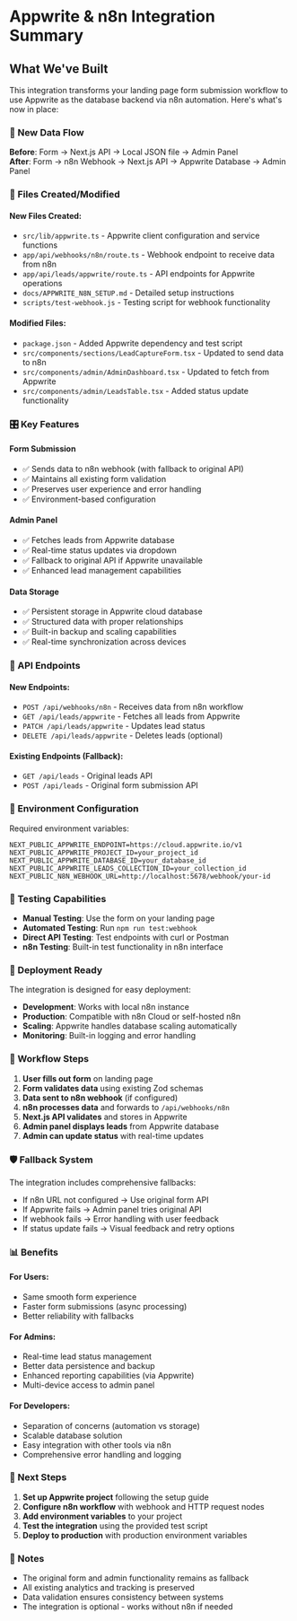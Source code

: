 # Appwrite & n8n Integration Summary

## What We've Built

This integration transforms your landing page form submission workflow to use Appwrite as the database backend via n8n automation. Here's what's now in place:

### 🔄 New Data Flow

**Before**: Form → Next.js API → Local JSON file → Admin Panel  
**After**: Form → n8n Webhook → Next.js API → Appwrite Database → Admin Panel

### 📁 Files Created/Modified

#### New Files Created:
- `src/lib/appwrite.ts` - Appwrite client configuration and service functions
- `app/api/webhooks/n8n/route.ts` - Webhook endpoint to receive data from n8n
- `app/api/leads/appwrite/route.ts` - API endpoints for Appwrite operations
- `docs/APPWRITE_N8N_SETUP.md` - Detailed setup instructions
- `scripts/test-webhook.js` - Testing script for webhook functionality

#### Modified Files:
- `package.json` - Added Appwrite dependency and test script
- `src/components/sections/LeadCaptureForm.tsx` - Updated to send data to n8n
- `src/components/admin/AdminDashboard.tsx` - Updated to fetch from Appwrite
- `src/components/admin/LeadsTable.tsx` - Added status update functionality

### 🎛️ Key Features

#### Form Submission
- ✅ Sends data to n8n webhook (with fallback to original API)
- ✅ Maintains all existing form validation
- ✅ Preserves user experience and error handling
- ✅ Environment-based configuration

#### Admin Panel
- ✅ Fetches leads from Appwrite database
- ✅ Real-time status updates via dropdown
- ✅ Fallback to original API if Appwrite unavailable
- ✅ Enhanced lead management capabilities

#### Data Storage
- ✅ Persistent storage in Appwrite cloud database
- ✅ Structured data with proper relationships
- ✅ Built-in backup and scaling capabilities
- ✅ Real-time synchronization across devices

### 🔧 API Endpoints

#### New Endpoints:
- `POST /api/webhooks/n8n` - Receives data from n8n workflow
- `GET /api/leads/appwrite` - Fetches all leads from Appwrite
- `PATCH /api/leads/appwrite` - Updates lead status
- `DELETE /api/leads/appwrite` - Deletes leads (optional)

#### Existing Endpoints (Fallback):
- `GET /api/leads` - Original leads API
- `POST /api/leads` - Original form submission API

### 🔐 Environment Configuration

Required environment variables:
```env
NEXT_PUBLIC_APPWRITE_ENDPOINT=https://cloud.appwrite.io/v1
NEXT_PUBLIC_APPWRITE_PROJECT_ID=your_project_id
NEXT_PUBLIC_APPWRITE_DATABASE_ID=your_database_id
NEXT_PUBLIC_APPWRITE_LEADS_COLLECTION_ID=your_collection_id
NEXT_PUBLIC_N8N_WEBHOOK_URL=http://localhost:5678/webhook/your-id
```

### 🧪 Testing Capabilities

- **Manual Testing**: Use the form on your landing page
- **Automated Testing**: Run `npm run test:webhook`
- **Direct API Testing**: Test endpoints with curl or Postman
- **n8n Testing**: Built-in test functionality in n8n interface

### 🚀 Deployment Ready

The integration is designed for easy deployment:
- **Development**: Works with local n8n instance
- **Production**: Compatible with n8n Cloud or self-hosted n8n
- **Scaling**: Appwrite handles database scaling automatically
- **Monitoring**: Built-in logging and error handling

### 🔄 Workflow Steps

1. **User fills out form** on landing page
2. **Form validates data** using existing Zod schemas
3. **Data sent to n8n webhook** (if configured)
4. **n8n processes data** and forwards to `/api/webhooks/n8n`
5. **Next.js API validates** and stores in Appwrite
6. **Admin panel displays leads** from Appwrite database
7. **Admin can update status** with real-time updates

### 🛡️ Fallback System

The integration includes comprehensive fallbacks:
- If n8n URL not configured → Use original form API
- If Appwrite fails → Admin panel tries original API
- If webhook fails → Error handling with user feedback
- If status update fails → Visual feedback and retry options

### 📊 Benefits

#### For Users:
- Same smooth form experience
- Faster form submissions (async processing)
- Better reliability with fallbacks

#### For Admins:
- Real-time lead status management
- Better data persistence and backup
- Enhanced reporting capabilities (via Appwrite)
- Multi-device access to admin panel

#### For Developers:
- Separation of concerns (automation vs storage)
- Scalable database solution
- Easy integration with other tools via n8n
- Comprehensive error handling and logging

### 🔧 Next Steps

1. **Set up Appwrite project** following the setup guide
2. **Configure n8n workflow** with webhook and HTTP request nodes
3. **Add environment variables** to your project
4. **Test the integration** using the provided test script
5. **Deploy to production** with production environment variables

### 📝 Notes

- The original form and admin functionality remains as fallback
- All existing analytics and tracking is preserved
- Data validation ensures consistency between systems
- The integration is optional - works without n8n if needed 